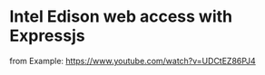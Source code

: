 # Intel Edison web access with Expressjs 
from Example: https://www.youtube.com/watch?v=UDCtEZ86PJ4
